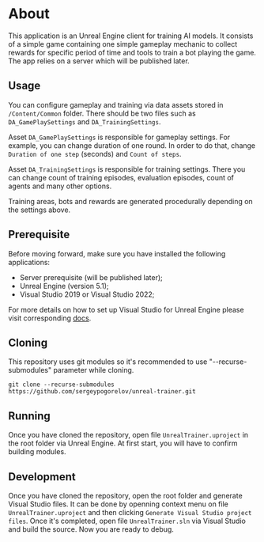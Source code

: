# About

This application is an Unreal Engine client for training AI models. It consists of a simple game containing one simple gameplay mechanic to collect rewards for specific period of time and tools to train a bot playing the game. The app relies on a server which will be published later.

## Usage

You can configure gameplay and training via data assets stored in `/Content/Common` folder. There should be two files such as `DA_GamePlaySettings` and `DA_TrainingSettings`.

Asset `DA_GamePlaySettings` is responsible for gameplay settings. For example, you can change duration of one round. In order to do that, change `Duration of one step` (seconds) and `Count of steps`.

Asset `DA_TrainingSettings` is responsible for training settings. There you can change count of training episodes, evaluation episodes, count of agents and many other options.

Training areas, bots and rewards are generated procedurally depending on the settings above.

## Prerequisite

Before moving forward, make sure you have installed the following applications:

 - Server prerequisite (will be published later);
 - Unreal Engine (version 5.1);
 - Visual Studio 2019 or Visual Studio 2022;

 For more details on how to set up Visual Studio for Unreal Engine please visit corresponding [docs](https://docs.unrealengine.com/5.1/en-US/setting-up-visual-studio-development-environment-for-cplusplus-projects-in-unreal-engine/).

## Cloning

This repository uses git modules so it's recommended to use "--recurse-submodules" parameter while cloning.

    git clone --recurse-submodules https://github.com/sergeypogorelov/unreal-trainer.git

## Running

Once you have cloned the repository, open file `UnrealTrainer.uproject` in the root folder via Unreal Engine. At first start, you will have to confirm building modules.

## Development

Once you have cloned the repository, open the root folder and generate Visual Studio files. It can be done by openning context menu on file `UnrealTrainer.uproject` and then clicking `Generate Visual Studio project files`. Once it's completed, open file `UnrealTrainer.sln` via Visual Studio and build the source. Now you are ready to debug.
